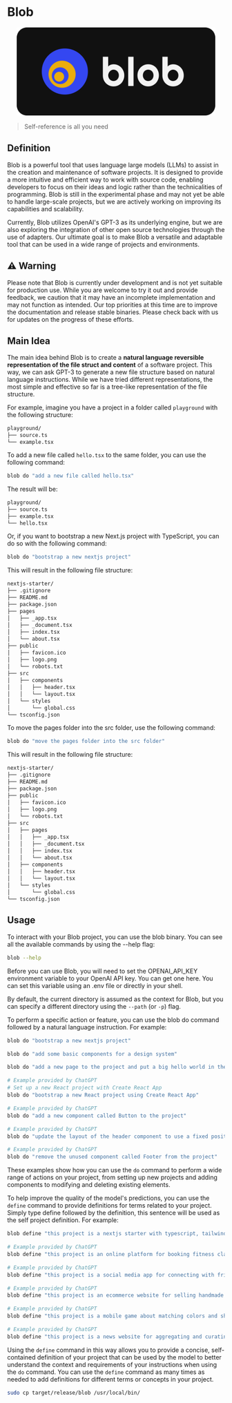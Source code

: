 # Blob

<p align="center">
  <img width="460" src="assets/blob.png">
</p>

> Self-reference is all you need

## Definition

Blob is a powerful tool that uses language large models (LLMs) to assist in the creation and maintenance of software projects. It is designed to provide a more intuitive and efficient way to work with source code, enabling developers to focus on their ideas and logic rather than the technicalities of programming. Blob is still in the experimental phase and may not yet be able to handle large-scale projects, but we are actively working on improving its capabilities and scalability.

Currently, Blob utilizes OpenAI's GPT-3 as its underlying engine, but we are also exploring the integration of other open source technologies through the use of adapters. Our ultimate goal is to make Blob a versatile and adaptable tool that can be used in a wide range of projects and environments.

## ⚠️ Warning

Please note that Blob is currently under development and is not yet suitable for production use. While you are welcome to try it out and provide feedback, we caution that it may have an incomplete implementation and may not function as intended. Our top priorities at this time are to improve the documentation and release stable binaries. Please check back with us for updates on the progress of these efforts.

## Main Idea

The main idea behind Blob is to create a **natural language reversible representation of the file struct and content** of a software project. This way, we can ask GPT-3 to generate a new file structure based on natural language instructions. While we have tried different representations, the most simple and effective so far is a tree-like representation of the file structure.

For example, imagine you have a project in a folder called `playground` with the following structure:

```
playground/
├── source.ts
└── example.tsx
```

To add a new file called `hello.tsx` to the same folder, you can use the following command:

```bash
blob do "add a new file called hello.tsx"
```

The result will be:

```
playground/
├── source.ts
├── example.tsx
└── hello.tsx
```

Or, if you want to bootstrap a new Next.js project with TypeScript, you can do so with the following command:

```bash
blob do "bootstrap a new nextjs project"
```

This will result in the following file structure:

```
nextjs-starter/
├── .gitignore
├── README.md
├── package.json
├── pages
│   ├── _app.tsx
│   ├── _document.tsx
│   ├── index.tsx
│   └── about.tsx
├── public
│   ├── favicon.ico
│   ├── logo.png
│   └── robots.txt
├── src
│   ├── components
│   │   ├── header.tsx
│   │   └── layout.tsx
│   └── styles
│       └── global.css
└── tsconfig.json
```

To move the pages folder into the src folder, use the following command:

```bash
blob do "move the pages folder into the src folder"
```

This will result in the following file structure:

```
nextjs-starter/
├── .gitignore
├── README.md
├── package.json
├── public
│   ├── favicon.ico
│   ├── logo.png
│   └── robots.txt
├── src
│   ├── pages
│   │   ├── _app.tsx
│   │   ├── _document.tsx
│   │   ├── index.tsx
│   │   └── about.tsx
│   ├── components
│   │   ├── header.tsx
│   │   └── layout.tsx
│   └── styles
│       └── global.css
└── tsconfig.json
```

## Usage

To interact with your Blob project, you can use the blob binary. You can see all the available commands by using the --help flag:

```bash
blob --help
```

Before you can use Blob, you will need to set the OPENAI_API_KEY environment variable to your OpenAI API key. You can get one here. You can set this variable using an .env file or directly in your shell.

By default, the current directory is assumed as the context for Blob, but you can specify a different directory using the `--path` (or `-p`) flag.

To perform a specific action or feature, you can use the blob do command followed by a natural language instruction. For example:

```bash
blob do "bootstrap a new nextjs project"
```

```bash
blob do "add some basic components for a design system"
```

```bash
blob do "add a new page to the project and put a big hello world in the center of this page"
```

```bash
# Example provided by ChatGPT
# Set up a new React project with Create React App
blob do "bootstrap a new React project using Create React App"
```

```bash
# Example provided by ChatGPT
blob do "add a new component called Button to the project"
```

```bash
# Example provided by ChatGPT
blob do "update the layout of the header component to use a fixed position at the top of the page"
```

```bash
# Example provided by ChatGPT
blob do "remove the unused component called Footer from the project"
```

These examples show how you can use the `do` command to perform a wide range of actions on your project, from setting up new projects and adding components to modifying and deleting existing elements.

To help improve the quality of the model's predictions, you can use the `define` command to provide definitions for terms related to your project. Simply type define followed by the definition, this sentence will be used as the self project definition. For example:

```bash
blob define "this project is a nextjs starter with typescript, tailwindcss, trpc, and chakra-ui"
```

```bash
# Example provided by ChatGPT
blob define "this project is an online platform for booking fitness classes"
```

```bash
# Example provided by ChatGPT
blob define "this project is a social media app for connecting with friends and family"
```

```bash
# Example provided by ChatGPT
blob define "this project is an ecommerce website for selling handmade crafts"
```

```bash
# Example provided by ChatGPT
blob define "this project is a mobile game about matching colors and shapes"
```

```bash
# Example provided by ChatGPT
blob define "this project is a news website for aggregating and curating articles from multiple sources"
```

<!-- You can use the `define` command as many times as needed to add definitions for different terms in your project. These definitions will be used by the model to better understand the context and requirements of your instructions when using the do command. -->

Using the `define` command in this way allows you to provide a concise, self-contained definition of your project that can be used by the model to better understand the context and requirements of your instructions when using the `do` command. You can use the `define` command as many times as needed to add definitions for different terms or concepts in your project.

```bash
sudo cp target/release/blob /usr/local/bin/
```
